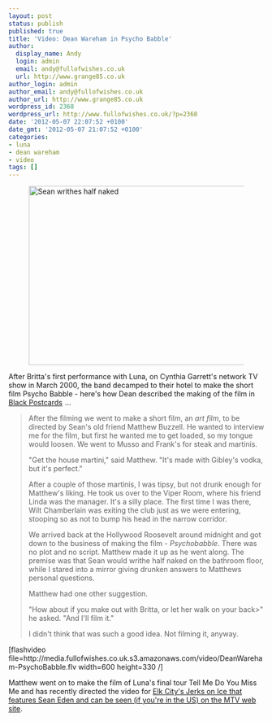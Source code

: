 ```yaml
---
layout: post
status: publish
published: true
title: 'Video: Dean Wareham in Psycho Babble'
author:
  display_name: Andy
  login: admin
  email: andy@fullofwishes.co.uk
  url: http://www.grange85.co.uk
author_login: admin
author_email: andy@fullofwishes.co.uk
author_url: http://www.grange85.co.uk
wordpress_id: 2368
wordpress_url: http://www.fullofwishes.co.uk/?p=2368
date: '2012-05-07 22:07:52 +0100'
date_gmt: '2012-05-07 21:07:52 +0100'
categories:
- luna
- dean wareham
- video
tags: []
---
```

<p><figure class="caption aligncenter" width="550" caption="Sean writhes half naked"><img alt="Sean writhes half naked" src="http://media.fullofwishes.co.uk/05-dean_wareham/pictures/CIRCUIT_9_01_Title_1_Chapter_21_00001.jpg" title="Still from Psycho Babble" width="550" height="352" /><figcaption class="caption-text"></figcaption></figure>
After Britta's first performance with Luna, on Cynthia Garrett's network TV show in March 2000, the band decamped to their hotel to make the short film Psycho Babble - here's how Dean described the making of the film in <a href="http://www.amazon.com/gp/product/0143115480/ref=as_li_ss_tl?ie=UTF8&tag=aheadfullofwi-20&linkCode=as2&camp=1789&creative=390957&creativeASIN=0143115480">Black Postcards</a><img src="http://www.assoc-amazon.com/e/ir?t=aheadfullofwi-20&l=as2&o=1&a=0143115480" width="1" height="1" border="0" alt="" style="border:none !important; margin:0px !important;" /> ...</p>
<blockquote><p>After the filming we went to make a short film, an <em>art film</em>, to be directed by Sean's old friend Matthew Buzzell. He wanted to interview me for the film, but first he wanted me to get loaded, so my tongue would loosen. We went to Musso and Frank's for steak and martinis.</p>
<p>"Get the house martini," said Matthew. "It's made with Gibley's vodka, but it's perfect."</p>
<p>After a couple of those martinis, I was tipsy, but not drunk enough for Matthew's liking. He took us over to the Viper Room, where his friend Linda was the manager. It's a silly place. The first time I was there, Wilt Chamberlain was exiting the club just as we were entering, stooping so as not to bump his head in the narrow corridor.</p>
<p>We arrived back at the Hollywood Roosevelt around midnight and got down to the business of making the film - <em>Psychobabble</em>. There was no plot and no script. Matthew made it up as he went along. The premise was that Sean would writhe half naked on the bathroom floor, while I stared into a mirror giving drunken answers to Matthews personal questions.</p>
<p>Matthew had one other suggestion.</p>
<p>"How about if you make out with Britta, or let her walk on your back>" he asked. "And I'll film it."</p>
<p>I didn't think that was such a good idea. Not filming it, anyway.</p></blockquote>
<p>[flashvideo file=http://media.fullofwishes.co.uk.s3.amazonaws.com/video/DeanWareham-PsychoBabble.flv width=600 height=330  /]</p>
<p>Matthew went on to make the film of Luna's final tour Tell Me Do You Miss Me and has recently directed the video for <a href="http://www.mtvhive.com/2012/05/03/elk-city-jerks-on-ice/">Elk City's Jerks on Ice that features Sean Eden and can be seen (if you're in the US) on the MTV web site</a>.</p>
